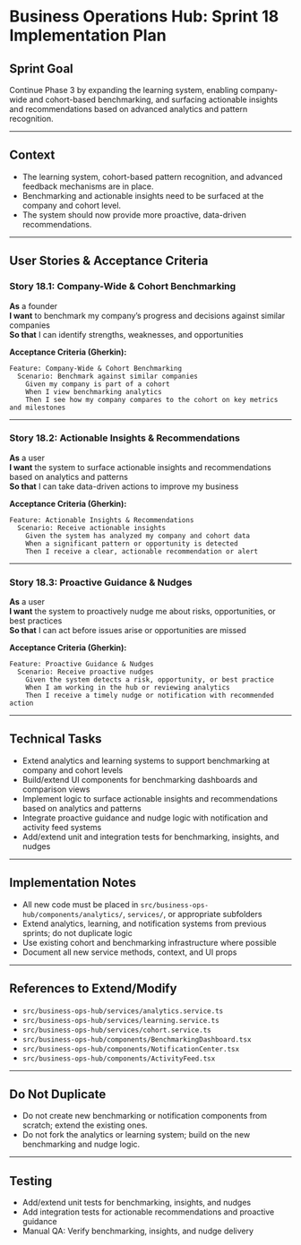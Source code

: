 # Business Operations Hub: Sprint 18 Implementation Plan

## Sprint Goal

Continue Phase 3 by expanding the learning system, enabling company-wide and cohort-based benchmarking, and surfacing actionable insights and recommendations based on advanced analytics and pattern recognition.

---

## Context

- The learning system, cohort-based pattern recognition, and advanced feedback mechanisms are in place.
- Benchmarking and actionable insights need to be surfaced at the company and cohort level.
- The system should now provide more proactive, data-driven recommendations.

---

## User Stories & Acceptance Criteria

### Story 18.1: Company-Wide & Cohort Benchmarking

**As** a founder  
**I want** to benchmark my company’s progress and decisions against similar companies  
**So that** I can identify strengths, weaknesses, and opportunities

**Acceptance Criteria (Gherkin):**
```
Feature: Company-Wide & Cohort Benchmarking
  Scenario: Benchmark against similar companies
    Given my company is part of a cohort
    When I view benchmarking analytics
    Then I see how my company compares to the cohort on key metrics and milestones
```

---

### Story 18.2: Actionable Insights & Recommendations

**As** a user  
**I want** the system to surface actionable insights and recommendations based on analytics and patterns  
**So that** I can take data-driven actions to improve my business

**Acceptance Criteria (Gherkin):**
```
Feature: Actionable Insights & Recommendations
  Scenario: Receive actionable insights
    Given the system has analyzed my company and cohort data
    When a significant pattern or opportunity is detected
    Then I receive a clear, actionable recommendation or alert
```

---

### Story 18.3: Proactive Guidance & Nudges

**As** a user  
**I want** the system to proactively nudge me about risks, opportunities, or best practices  
**So that** I can act before issues arise or opportunities are missed

**Acceptance Criteria (Gherkin):**
```
Feature: Proactive Guidance & Nudges
  Scenario: Receive proactive nudges
    Given the system detects a risk, opportunity, or best practice
    When I am working in the hub or reviewing analytics
    Then I receive a timely nudge or notification with recommended action
```

---

## Technical Tasks

- Extend analytics and learning systems to support benchmarking at company and cohort levels
- Build/extend UI components for benchmarking dashboards and comparison views
- Implement logic to surface actionable insights and recommendations based on analytics and patterns
- Integrate proactive guidance and nudge logic with notification and activity feed systems
- Add/extend unit and integration tests for benchmarking, insights, and nudges

---

## Implementation Notes

- All new code must be placed in `src/business-ops-hub/components/analytics/`, `services/`, or appropriate subfolders
- Extend analytics, learning, and notification systems from previous sprints; do not duplicate logic
- Use existing cohort and benchmarking infrastructure where possible
- Document all new service methods, context, and UI props

---

## References to Extend/Modify

- `src/business-ops-hub/services/analytics.service.ts`
- `src/business-ops-hub/services/learning.service.ts`
- `src/business-ops-hub/services/cohort.service.ts`
- `src/business-ops-hub/components/BenchmarkingDashboard.tsx`
- `src/business-ops-hub/components/NotificationCenter.tsx`
- `src/business-ops-hub/components/ActivityFeed.tsx`

---

## Do Not Duplicate

- Do not create new benchmarking or notification components from scratch; extend the existing ones.
- Do not fork the analytics or learning system; build on the new benchmarking and nudge logic.

---

## Testing

- Add/extend unit tests for benchmarking, insights, and nudges
- Add integration tests for actionable recommendations and proactive guidance
- Manual QA: Verify benchmarking, insights, and nudge delivery
